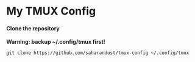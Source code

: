 # My TMUX Config

#### Clone the repository
**Warning: backup ~/.config/tmux first!**

```shell
git clone https://github.com/saharandust/tmux-config ~/.config/tmux
```
